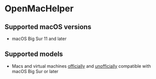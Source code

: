 # OpenMacHelper

## Supported macOS versions
* macOS Big Sur 11 and later

## Supported models
* Macs and virtual machines [officially](https://support.apple.com/103111) and [unofficially](https://dortania.github.io/OpenCore-Legacy-Patcher/MODELS.html) compatible with macOS Big Sur or later

